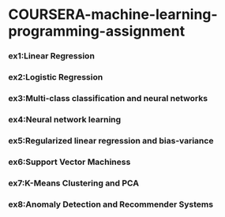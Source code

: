 # COURSERA-machine-learning-programming-assignment
### ex1:Linear Regression
### ex2:Logistic Regression
### ex3:Multi-class classification and neural networks
### ex4:Neural network learning
### ex5:Regularized linear regression and bias-variance
### ex6:Support Vector Machiness
### ex7:K-Means Clustering and PCA
### ex8:Anomaly Detection and Recommender Systems

